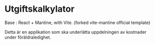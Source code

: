 # Utgiftskalkylator

Base : React + Mantine, with Vite. (forked vite-mantine official template)

Detta är en applikation som ska underlätta uppdelningen av kostnader under
föräldraledighet.
